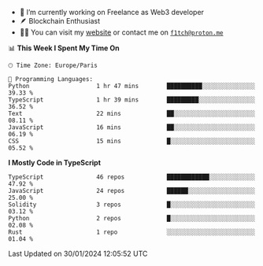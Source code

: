 - 🔭 I’m currently working on Freelance as Web3 developer
- 🪶 Blockchain Enthusiast
- 👨‍💻 You can visit my [website](https://f1tch.xyz) or contact me on [`f1tch@proton.me`](mailto:f1tch@proton.me)

<!--START_SECTION:waka-->
📊 **This Week I Spent My Time On** 

```text
🕑︎ Time Zone: Europe/Paris

💬 Programming Languages: 
Python                   1 hr 47 mins        ██████████░░░░░░░░░░░░░░░   39.33 % 
TypeScript               1 hr 39 mins        █████████░░░░░░░░░░░░░░░░   36.52 % 
Text                     22 mins             ██░░░░░░░░░░░░░░░░░░░░░░░   08.11 % 
JavaScript               16 mins             ██░░░░░░░░░░░░░░░░░░░░░░░   06.19 % 
CSS                      15 mins             █░░░░░░░░░░░░░░░░░░░░░░░░   05.52 % 
```

**I Mostly Code in TypeScript** 

```text
TypeScript               46 repos            ████████████░░░░░░░░░░░░░   47.92 % 
JavaScript               24 repos            ██████░░░░░░░░░░░░░░░░░░░   25.00 % 
Solidity                 3 repos             █░░░░░░░░░░░░░░░░░░░░░░░░   03.12 % 
Python                   2 repos             █░░░░░░░░░░░░░░░░░░░░░░░░   02.08 % 
Rust                     1 repo              ░░░░░░░░░░░░░░░░░░░░░░░░░   01.04 % 
```




 Last Updated on 30/01/2024 12:05:52 UTC
<!--END_SECTION:waka-->
